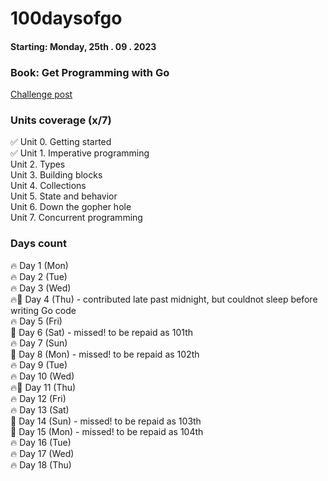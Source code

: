 # 100daysofgo

#### Starting: Monday, 25th . 09 . 2023
### Book: Get Programming with Go

[Challenge post](https://www.linkedin.com/feed/update/urn:li:activity:7112074205516455937/)


### Units coverage (x/7)
✅ Unit 0. Getting started <br>
✅ Unit 1. Imperative programming <br>
Unit 2. Types <br>
Unit 3. Building blocks <br>
Unit 4. Collections <br>
Unit 5. State and behavior <br>
Unit 6. Down the gopher hole <br>
Unit 7. Concurrent programming <br>

### Days count
🔥 Day 1 (Mon) <br>
🔥 Day 2 (Tue) <br>
🔥 Day 3 (Wed) <br>
🔥🥶 Day 4 (Thu) - contributed late past midnight, but couldnot sleep before writing Go code   <br>
🔥 Day 5 (Fri) <br>
🥶 Day 6 (Sat) - missed! to be repaid as 101th <br> 
🔥 Day 7 (Sun) <br>
🥶 Day 8 (Mon) - missed! to be repaid as 102th <br> 
🔥 Day 9 (Tue) <br>
🔥 Day 10 (Wed) <br>
🔥🥶 Day 11 (Thu) <br>
🔥 Day 12 (Fri) <br>
🔥 Day 13 (Sat) <br>
🥶 Day 14 (Sun) - missed! to be repaid as 103th <br>
🥶 Day 15 (Mon) - missed! to be repaid as 104th <br>
🔥 Day 16 (Tue) <br>
🔥 Day 17 (Wed) <br>
🔥 Day 18 (Thu) <br>